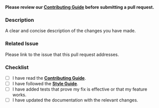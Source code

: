 **Please review our [Contributing Guide](CONTRIBUTING.md) before submitting a pull request.**

### Description

A clear and concise description of the changes you have made.

### Related Issue

Please link to the issue that this pull request addresses.

### Checklist

- [ ] I have read the [**Contributing Guide**](CONTRIBUTING.md).
- [ ] I have followed the [**Style Guide**](STYLE_GUIDE.md).
- [ ] I have added tests that prove my fix is effective or that my feature works.
- [ ] I have updated the documentation with the relevant changes.

